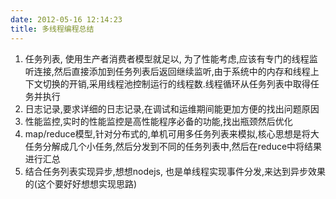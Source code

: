 ```yaml
---
date: 2012-05-16 12:14:23
title: 多线程编程总结
---
```



<ol>
	<li>
		任务列表, 使用生产者消费者模型就足以, 为了性能考虑,应该有专门的线程监听连接,然后直接添加到任务列表后返回继续监听,由于系统中的内存和线程上下文切换的开销,采用线程池控制运行的线程数.线程循环从任务列表中取得任务并执行
	</li>
	<li>
		日志记录,要求详细的日志记录,在调试和运维期间能更加方便的找出问题原因
	</li>
	<li>
		性能监控,实时的性能监控是高性能程序必备的功能,找出瓶颈然后优化
	</li>
	<li>
		map/reduce模型,针对分布式的,单机可用多任务列表来模拟,核心思想是将大任务分解成几个小任务,然后分发到不同的任务列表中,然后在reduce中将结果进行汇总
	</li>
	<li>
		结合任务列表实现异步,想想nodejs, 也是单线程实现事件分发,来达到异步效果的(这个要好好想想实现思路)
	</li>
</ol>